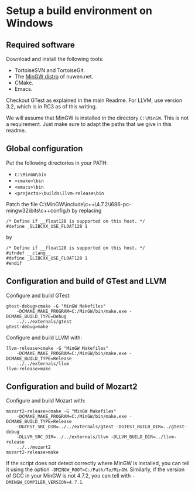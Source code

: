 # Setup a build environment on Windows

## Required software

Download and install the following tools:

*   TortoiseSVN and TortoiseGit.
*   The [MinGW distro](http://nuwen.net/mingw.html) of nuwen.net.
*   CMake.
*   Emacs.

Checkout GTest as explained in the main Readme. For LLVM, use version 3.2,
which is in RC3 as of this writing.

We will assume that MinGW is installed in the directory `C:\MinGW`. This is
not a requirement. Just make sure to adapt the paths that we give in this
readme.

## Global configuration

Put the following directories in your PATH:

*    `C:\MinGW\bin`
*    `<cmake>\bin`
*    `<emacs>\bin`
*    `<projects>\builds\llvm-release\bin`

Patch the file C:\MinGW\include\c++\4.7.2\i686-pc-mingw32\bits\c++config.h by
replacing

    /* Define if __float128 is supported on this host. */
    #define _GLIBCXX_USE_FLOAT128 1

by

    /* Define if __float128 is supported on this host. */
    #ifndef __clang__
    #define _GLIBCXX_USE_FLOAT128 1
    #endif

## Configuration and build of GTest and LLVM

Configure and build GTest:

    gtest-debug>cmake -G "MinGW Makefiles"
        -DCMAKE_MAKE_PROGRAM=C:/MinGW/bin/make.exe -DCMAKE_BUILD_TYPE=Debug
        ../../externals/gtest
    gtest-debug>make

Configure and build LLVM with:

    llvm-release>cmake -G "MinGW Makefiles"
        -DCMAKE_MAKE_PROGRAM=C:/MinGW/bin/make.exe -DCMAKE_BUILD_TYPE=Release
        ../../externals/llvm
    llvm-release>make

## Configuration and build of Mozart2

Configure and build Mozart with:

    mozart2-release>cmake -G "MinGW Makefiles"
        -DCMAKE_MAKE_PROGRAM=C:/MinGW/bin/make.exe -DCMAKE_BUILD_TYPE=Release
        -DGTEST_SRC_DIR=../../externals/gtest -DGTEST_BUILD_DIR=../gtest-debug
        -DLLVM_SRC_DIR=../../externals/llvm -DLLVM_BUILD_DIR=../llvm-release
        ../../mozart2
    mozart2-release>make

If the script does not detect correctly where MinGW is installed, you can tell
it using the option `-DMINGW_ROOT=C:/Path/To/MinGW`. Similarly, if the version of GCC in your
MinGW is not 4.7.2, you can tell with `-DMINGW_COMPILER_VERSION=4.7.1`.
